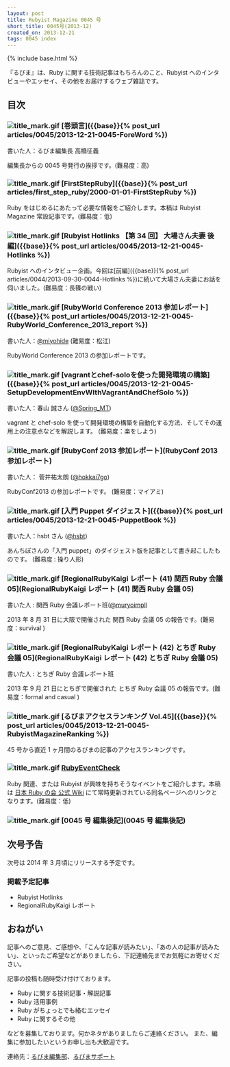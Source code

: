 ```yaml
---
layout: post
title: Rubyist Magazine 0045 号
short_title: 0045号(2013-12)
created_on: 2013-12-21
tags: 0045 index
---
```

{% include base.html %}


『るびま』は、Ruby に関する技術記事はもちろんのこと、Rubyist へのインタビューやエッセイ、その他をお届けするウェブ雑誌です。

## 目次

### ![title_mark.gif]({{base}}{{site.baseurl}}/images/title_mark.gif) [巻頭言]({{base}}{% post_url articles/0045/2013-12-21-0045-ForeWord %})

書いた人：るびま編集長 高橋征義

編集長からの 0045 号発行の挨拶です。(難易度：高)

### ![title_mark.gif]({{base}}{{site.baseurl}}/images/title_mark.gif) [FirstStepRuby]({{base}}{% post_url articles/first_step_ruby/2000-01-01-FirstStepRuby %})

Ruby をはじめるにあたって必要な情報をご紹介します。本稿は Rubyist Magazine 常設記事です。(難易度：低)

### ![title_mark.gif]({{base}}{{site.baseurl}}/images/title_mark.gif) [Rubyist Hotlinks 【第 34 回】 大場さん夫妻 後編]({{base}}{% post_url articles/0045/2013-12-21-0045-Hotlinks %})

Rubyist へのインタビュー企画。今回は[前編]({{base}}{% post_url articles/0044/2013-09-30-0044-Hotlinks %})に続いて大場さん夫妻にお話を伺いました。(難易度：長篠の戦い)

### ![title_mark.gif]({{base}}{{site.baseurl}}/images/title_mark.gif) [RubyWorld Conference 2013 参加レポート]({{base}}{% post_url articles/0045/2013-12-21-0045-RubyWorld_Conference_2013_report %})

書いた人：[@miyohide](https://twitter.com/miyohide) (難易度：松江)

RubyWorld Conference 2013 の参加レポートです。

### ![title_mark.gif]({{base}}{{site.baseurl}}/images/title_mark.gif) [vagrantとchef-soloを使った開発環境の構築]({{base}}{% post_url articles/0045/2013-12-21-0045-SetupDevelopmentEnvWIthVagrantAndChefSolo %})

書いた人：春山 誠さん ([@Spring_MT](http://twitter.com/Spring_MT))

vagrant と chef-solo を使って開発環境の構築を自動化する方法、そしてその運用上の注意点などを解説します。 (難易度：楽をしよう)

### ![title_mark.gif]({{base}}{{site.baseurl}}/images/title_mark.gif) [RubyConf 2013 参加レポート](RubyConf 2013 参加レポート)

書いた人： 菅井祐太朗 ([@hokkai7go](https://twitter.com/hokkai7go))

RubyConf2013 の参加レポートです。 (難易度：マイアミ)

### ![title_mark.gif]({{base}}{{site.baseurl}}/images/title_mark.gif) [入門 Puppet ダイジェスト]({{base}}{% post_url articles/0045/2013-12-21-0045-PuppetBook %})

書いた人：hsbt さん ([@hsbt](http://twitter.com/hsbt))

あんちぽさんの「入門 puppet」のダイジェスト版を記事として書き起こしたものです。 (難易度 : 操り人形)

### ![title_mark.gif]({{base}}{{site.baseurl}}/images/title_mark.gif) [RegionalRubyKaigi レポート (41) 関西 Ruby 会議 05](RegionalRubyKaigi レポート (41) 関西 Ruby 会議 05)

書いた人 : 関西 Ruby 会議レポート班([@muryoimpl](https://twitter.com/muryoimpl))

2013 年 8 月 31 日に大阪で開催された 関西 Ruby 会議 05 の報告です。(難易度：survival )

### ![title_mark.gif]({{base}}{{site.baseurl}}/images/title_mark.gif) [RegionalRubyKaigi レポート (42) とちぎ Ruby 会議 05](RegionalRubyKaigi レポート (42) とちぎ Ruby 会議 05)

書いた人 : とちぎ Ruby 会議レポート班

2013 年 9 月 21 日にとちぎで開催された とちぎ Ruby 会議 05 の報告です。(難易度：formal and casual )

### ![title_mark.gif]({{base}}{{site.baseurl}}/images/title_mark.gif) [るびまアクセスランキング Vol.45]({{base}}{% post_url articles/0045/2013-12-21-0045-RubyistMagazineRanking %})

45 号から直近 1 ヶ月間のるびまの記事のアクセスランキングです。

### ![title_mark.gif]({{base}}{{site.baseurl}}/images/title_mark.gif) [RubyEventCheck](https://github.com/ruby-no-kai/official/wiki/RubyEventCheck)

Ruby 関連、または Rubyist が興味を持ちそうなイベントをご紹介します。本稿は [日本 Ruby の会 公式 Wiki](https://github.com/ruby-no-kai/official/wiki) にて常時更新されている同名ページへのリンクとなります。(難易度：低)

### ![title_mark.gif]({{base}}{{site.baseurl}}/images/title_mark.gif) [0045 号 編集後記](0045 号 編集後記)

## 次号予告

次号は 2014 年 3 月頃にリリースする予定です。

### 掲載予定記事

* Rubyist Hotlinks
* RegionalRubyKaigi レポート


## おねがい

記事へのご意見、ご感想や、「こんな記事が読みたい」、「あの人の記事が読みたい」、といったご希望などがありましたら、下記連絡先までお気軽にお寄せください。

記事の投稿も随時受け付けております。

* Ruby に関する技術記事・解説記事
* Ruby 活用事例
* Ruby がちょっとでも絡むエッセイ
* Ruby に関するその他


などを募集しております。何かネタがありましたらご連絡ください。
また、編集に参加したいというお申し出も大歓迎です。

連絡先：[るびま編集部](mailto:magazine@ruby-no-kai.org)、[るびまサポート](https://github.com/rubima/magazine.rubyist.net/discussions)
